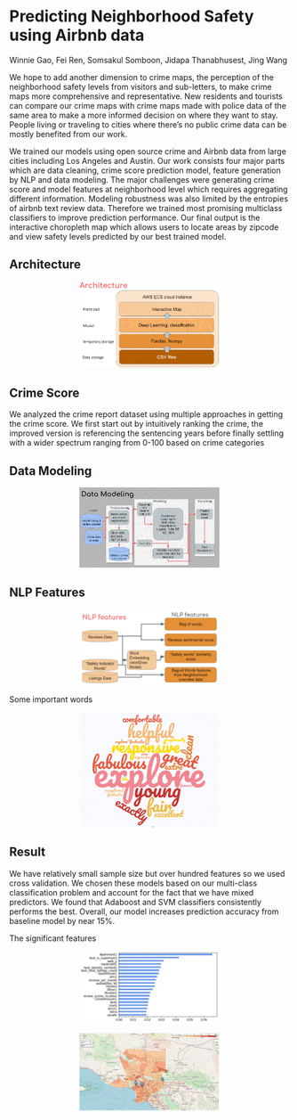 # Predicting Neighborhood Safety using Airbnb data
Winnie Gao, Fei Ren, Somsakul Somboon,  Jidapa Thanabhusest, Jing Wang

We hope to add another dimension to crime maps, the perception of the neighborhood safety levels from visitors and sub-letters, to make crime maps more comprehensive and representative. New residents and tourists can compare our crime maps with crime maps made with police data of the same area to make a more informed decision on where they want to stay. People living or traveling to cities where there’s no public crime data can be mostly benefited from our work.

We trained our models using open source crime and Airbnb data from large cities including Los Angeles and Austin. Our work consists four major parts which are data cleaning, crime score prediction model, feature generation by NLP and  data modeling. The major challenges were generating crime score and model features at neighborhood level which requires aggregating different information. Modeling robustness was also limited by the entropies of airbnb text review data. Therefore we trained most promising multiclass classifiers to improve prediction performance.  Our final output is the interactive choropleth map which allows users to locate areas by zipcode and view safety levels predicted by our best trained model.  

## Architecture
<p align="center"> <img src="https://github.com/JidapaTH/Airbnb2Safety/blob/master/archi.GIF"  width="50%" height="50%" ></p>

## Crime Score
We analyzed the crime report dataset using multiple approaches in getting the crime score. We first start out by intuitively ranking the crime, the improved version is referencing the sentencing years before finally settling with a wider spectrum ranging from 0-100 based on crime categories

## Data Modeling

<p align="center"> <img src="https://github.com/JidapaTH/Airbnb2Safety/blob/master/model.GIF"  width="50%" height="50%" ></p>

## NLP Features
<p align="center"> <img src="https://github.com/JidapaTH/Airbnb2Safety/blob/master/NLP.GIF"  width="50%" height="50%" ></p>


Some important words
<p align="center"> <img src="https://github.com/JidapaTH/Airbnb2Safety/blob/master/word.GIF"  width="50%" height="50%" ></p>



## Result
We have relatively small sample size but over hundred features so we used cross validation. We chosen these models based on our multi-class classification problem and account for the fact that we have mixed predictors.  We found that Adaboost and SVM classifiers consistently performs the best. Overall, our model increases prediction accuracy from baseline model by near 15%.

The significant features
<p align="center"> <img src="https://github.com/JidapaTH/Airbnb2Safety/blob/master/features.GIF"  width="50%" height="50%" ></p>

<p align="center"> <img src="https://github.com/JidapaTH/Airbnb2Safety/blob/master/vi.GIF"  width="50%" height="50%" ></p>







